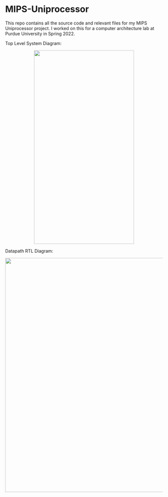 # MIPS-Uniprocessor

This repo contains all the source code and relevant files for my MIPS Uniprocessor project. 
I worked on this for a computer architecture lab at Purdue University in Spring 2022.

Top Level System Diagram:
<br />
<p align="center">
  <kbd>
    <img src="https://user-images.githubusercontent.com/82693292/189511969-9eac9e14-e69c-4752-9525-9e3c57b6aaef.jpg" width="320" height="620"/>
  </kbd>
</p>


Datapath RTL Diagram:
<br />
<p align="center">
  <kbd>
    <img src="https://user-images.githubusercontent.com/82693292/189511169-f90daddf-94aa-4eef-b58d-23a18067168a.png" width="1000" height="750"/>
  </kbd>
</p>


